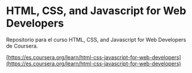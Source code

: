 # HTML, CSS, and Javascript for Web Developers

Repositorio para el curso HTML, CSS, and Javascript for Web Developers de Coursera.

[https://es.coursera.org/learn/html-css-javascript-for-web-developers](https://es.coursera.org/learn/html-css-javascript-for-web-developers)
